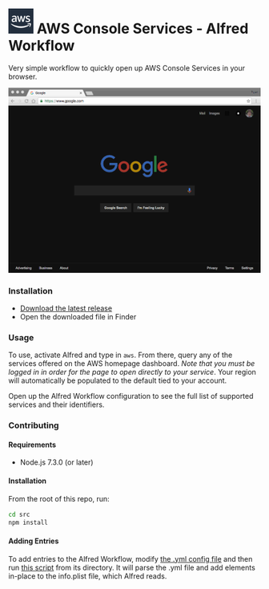 # <img src="icon.png" width="50"> AWS Console Services - Alfred Workflow

Very simple workflow to quickly open up AWS Console Services in your browser.

![AWS Console Services - Alfred Workflow Demo](demo.gif)

### Installation
- [Download the latest release](https://github.com/rkoval/alfred-aws-console-services-workflow/releases)
- Open the downloaded file in Finder

### Usage
To use, activate Alfred and type in `aws`. From there, query any of the services offered on the AWS homepage dashboard. *Note that you must be logged in in order for the page to open directly to your service*. Your region will automatically be populated to the default tied to your account.

Open up the Alfred Workflow configuration to see the full list of supported services and their identifiers.

### Contributing

#### Requirements
- Node.js 7.3.0 (or later)

#### Installation
From the root of this repo, run:

```sh
cd src
npm install
```

#### Adding Entries

To add entries to the Alfred Workflow, modify [the .yml config file](src/console-services.yml) and then run [this script](src/generate_items.js) from its directory. It will parse the .yml file and add elements in-place to the info.plist file, which Alfred reads.
